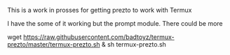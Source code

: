 This is a work in prosses for getting prezto to work with Termux

I have the some of it working but the prompt module. There could be more

wget https://raw.githubusercontent.com/badtoyz/termux-prezto/master/termux-prezto.sh & sh termux-prezto.sh
